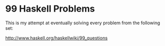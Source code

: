 99 Haskell Problems
===================

This is my attempt at eventually solving every problem from the following
set:

<a href="http://www.haskell.org/haskellwiki/99_questions">http://www.haskell.org/haskellwiki/99_questions</a>
